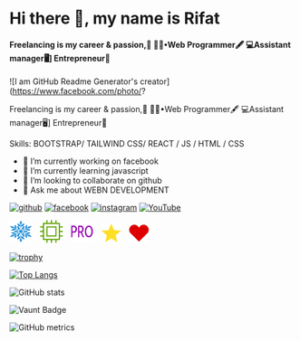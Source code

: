 # Hi there 👋, my name is Rifat
#### Freelancing is my career & passion,🫰 🙎‍♂️•Web Programmer🖋️ 💻Assistant manager🖥️] Entrepreneur💸
![I am GitHub Readme Generator's creator](https://www.facebook.com/photo/?

Freelancing is my career & passion,🫰
🙎‍♂️•Web Programmer🖋️
💻Assistant manager🖥️]
Entrepreneur💸

Skills: BOOTSTRAP/ TAILWIND CSS/ REACT / JS / HTML / CSS

- 🔭 I’m currently working on facebook 
- 🌱 I’m currently learning javascript 
- 👯 I’m looking to collaborate on github 
- 💬 Ask me about WEBN DEVELOPMENT 


[<img src='https://cdn.jsdelivr.net/npm/simple-icons@3.0.1/icons/github.svg' alt='github' height='40'>](https://github.com/https://github.com/abusaeed0402)  [<img src='https://cdn.jsdelivr.net/npm/simple-icons@3.0.1/icons/facebook.svg' alt='facebook' height='40'>](https://www.facebook.com/https://www.facebook.com/mdrifat9208)  [<img src='https://cdn.jsdelivr.net/npm/simple-icons@3.0.1/icons/instagram.svg' alt='instagram' height='40'>](https://www.instagram.com/https://www.instagram.com/mdabusayed0402/profilecard/?igsh=bGhicW5oZ3o5a3Nk/)  [<img src='https://cdn.jsdelivr.net/npm/simple-icons@3.0.1/icons/youtube.svg' alt='YouTube' height='40'>](https://www.youtube.com/channel/http://www.youtube.com/@pro_programmer_1)  

<a href='https://archiveprogram.github.com/'><img src='https://raw.githubusercontent.com/acervenky/animated-github-badges/master/assets/acbadge.gif' width='40' height='40'></a> <a href='https://docs.github.com/en/developers'><img src='https://raw.githubusercontent.com/acervenky/animated-github-badges/master/assets/devbadge.gif' width='40' height='40'></a> <a href='https://github.com/pricing'><img src='https://raw.githubusercontent.com/acervenky/animated-github-badges/master/assets/pro.gif' width='40' height='40'></a> <a href='https://stars.github.com/'><img src='https://raw.githubusercontent.com/acervenky/animated-github-badges/master/assets/starbadge.gif' width='35' height='35'></a> <a href='https://docs.github.com/en/github/supporting-the-open-source-community-with-github-sponsors'><img src='https://raw.githubusercontent.com/acervenky/animated-github-badges/master/assets/sponsorbadge.gif' width='35' height='35'></a> 

[![trophy](https://github-profile-trophy.vercel.app/?username=https://github.com/abusaeed0402)](https://github.com/ryo-ma/github-profile-trophy)

[![Top Langs](https://github-readme-stats.vercel.app/api/top-langs/?username=https://github.com/abusaeed0402)](https://github.com/anuraghazra/github-readme-stats)

![GitHub stats](https://github-readme-stats.vercel.app/api?username=https://github.com/abusaeed0402&show_icons=true&count_private=true)  

![Vaunt Badge](https://api.vaunt.dev/v1/github/entities/https://github.com/abusaeed0402/contributions?format=svg&private=true)  

![GitHub metrics](https://metrics.lecoq.io/https://github.com/abusaeed0402)  
